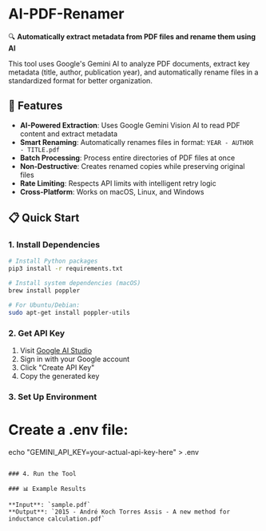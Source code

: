 # AI-PDF-Renamer

🔍 **Automatically extract metadata from PDF files and rename them using AI**

This tool uses Google's Gemini AI to analyze PDF documents, extract key metadata (title, author, publication year), and automatically rename files in a standardized format for better organization.

## 🚀 Features

- **AI-Powered Extraction**: Uses Google Gemini Vision AI to read PDF content and extract metadata
- **Smart Renaming**: Automatically renames files in format: `YEAR - AUTHOR - TITLE.pdf`
- **Batch Processing**: Process entire directories of PDF files at once
- **Non-Destructive**: Creates renamed copies while preserving original files
- **Rate Limiting**: Respects API limits with intelligent retry logic
- **Cross-Platform**: Works on macOS, Linux, and Windows

## 📋 Quick Start

### 1. Install Dependencies

```bash
# Install Python packages
pip3 install -r requirements.txt

# Install system dependencies (macOS)
brew install poppler

# For Ubuntu/Debian:
sudo apt-get install poppler-utils
```

### 2. Get API Key

1. Visit [Google AI Studio](https://aistudio.google.com/app/apikey)
2. Sign in with your Google account
3. Click "Create API Key"
4. Copy the generated key

### 3. Set Up Environment

# Create a .env file:
echo "GEMINI_API_KEY=your-actual-api-key-here" > .env
```

### 4. Run the Tool

### 📊 Example Results

**Input**: `sample.pdf`
**Output**: `2015 - André Koch Torres Assis - A new method for inductance calculation.pdf`


